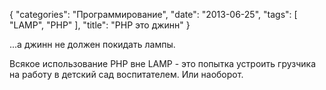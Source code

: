 {
   "categories": "Программирование",
   "date": "2013-06-25",
   "tags": [
      "LAMP",
      "PHP"
   ],
   "title": "PHP это джинн"
}

...а джинн не должен покидать лампы.

Всякое использование PHP вне LAMP - это попытка устроить грузчика на работу в детский сад воспитателем. Или наоборот.
